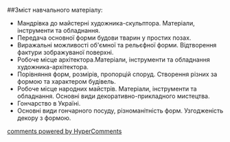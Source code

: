 <div id="hypercomments_widget" class="js-hypercomments-widget invisible"></div>

##Зміст навчального матеріалу:

* Мандрівка до майстерні художника-скульптора. Матеріали, інструменти та обладнання.
* Передача основної форми будови тварин у простих позах.
* Виражальні можливості об'ємної та рельєфної форми. Відтворення фактури зображуваної поверхні.
* Робоче місце архітектора.Матеріали, інструменти та обладнання художника-архітектора. 
* Порівняння форм, розмірів, пропорцій споруд. Створення різних за формою та характером будівель.
* Робоче місце народних майстрів. Матеріали, інструменти та обладнання. Основні види декоративно-прикладного мистецтва. 
* Гончарство в Україні.
* Основні види гончарного посуду, різноманітність форм. Узгодженість декору з формою.


<div class="js-hypercomments-container">
    <a href="http://hypercomments.com" class="hc-link" title="comments widget">comments powered by HyperComments</a>
</div>